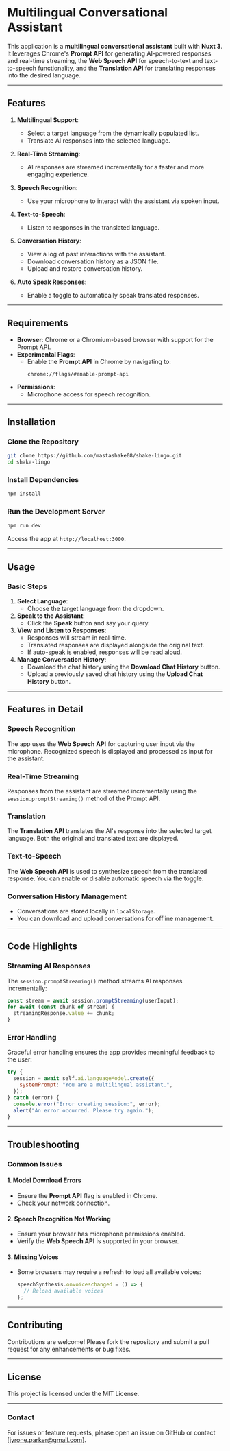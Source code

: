 # **Multilingual Conversational Assistant**

This application is a **multilingual conversational assistant** built with **Nuxt 3**. It leverages Chrome's **Prompt API** for generating AI-powered responses and real-time streaming, the **Web Speech API** for speech-to-text and text-to-speech functionality, and the **Translation API** for translating responses into the desired language.

---

## **Features**

1. **Multilingual Support**:
   - Select a target language from the dynamically populated list.
   - Translate AI responses into the selected language.

2. **Real-Time Streaming**:
   - AI responses are streamed incrementally for a faster and more engaging experience.

3. **Speech Recognition**:
   - Use your microphone to interact with the assistant via spoken input.

4. **Text-to-Speech**:
   - Listen to responses in the translated language.

5. **Conversation History**:
   - View a log of past interactions with the assistant.
   - Download conversation history as a JSON file.
   - Upload and restore conversation history.

6. **Auto Speak Responses**:
   - Enable a toggle to automatically speak translated responses.

---

## **Requirements**

- **Browser**: Chrome or a Chromium-based browser with support for the Prompt API.
- **Experimental Flags**:
  - Enable the **Prompt API** in Chrome by navigating to:
    ```plaintext
    chrome://flags/#enable-prompt-api
    ```
- **Permissions**:
  - Microphone access for speech recognition.

---

## **Installation**

### **Clone the Repository**
```bash
git clone https://github.com/mastashake08/shake-lingo.git
cd shake-lingo
```

### **Install Dependencies**
```bash
npm install
```

### **Run the Development Server**
```bash
npm run dev
```

Access the app at `http://localhost:3000`.

---

## **Usage**

### **Basic Steps**
1. **Select Language**:
   - Choose the target language from the dropdown.
2. **Speak to the Assistant**:
   - Click the **Speak** button and say your query.
3. **View and Listen to Responses**:
   - Responses will stream in real-time.
   - Translated responses are displayed alongside the original text.
   - If auto-speak is enabled, responses will be read aloud.
4. **Manage Conversation History**:
   - Download the chat history using the **Download Chat History** button.
   - Upload a previously saved chat history using the **Upload Chat History** button.

---

## **Features in Detail**

### **Speech Recognition**
The app uses the **Web Speech API** for capturing user input via the microphone. Recognized speech is displayed and processed as input for the assistant.

### **Real-Time Streaming**
Responses from the assistant are streamed incrementally using the `session.promptStreaming()` method of the Prompt API.

### **Translation**
The **Translation API** translates the AI's response into the selected target language. Both the original and translated text are displayed.

### **Text-to-Speech**
The **Web Speech API** is used to synthesize speech from the translated response. You can enable or disable automatic speech via the toggle.

### **Conversation History Management**
- Conversations are stored locally in `localStorage`.
- You can download and upload conversations for offline management.

---

## **Code Highlights**

### **Streaming AI Responses**
The `session.promptStreaming()` method streams AI responses incrementally:
```javascript
const stream = await session.promptStreaming(userInput);
for await (const chunk of stream) {
  streamingResponse.value += chunk;
}
```

### **Error Handling**
Graceful error handling ensures the app provides meaningful feedback to the user:
```javascript
try {
  session = await self.ai.languageModel.create({
    systemPrompt: "You are a multilingual assistant.",
  });
} catch (error) {
  console.error("Error creating session:", error);
  alert("An error occurred. Please try again.");
}
```

---

## **Troubleshooting**

### **Common Issues**

#### **1. Model Download Errors**
- Ensure the **Prompt API** flag is enabled in Chrome.
- Check your network connection.

#### **2. Speech Recognition Not Working**
- Ensure your browser has microphone permissions enabled.
- Verify the **Web Speech API** is supported in your browser.

#### **3. Missing Voices**
- Some browsers may require a refresh to load all available voices:
  ```javascript
  speechSynthesis.onvoiceschanged = () => {
    // Reload available voices
  };
  ```

---

## **Contributing**

Contributions are welcome! Please fork the repository and submit a pull request for any enhancements or bug fixes.

---

## **License**

This project is licensed under the MIT License.

---

### **Contact**

For issues or feature requests, please open an issue on GitHub or contact [jyrone.parker@gmail.com].

